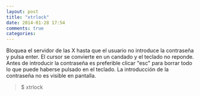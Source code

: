 ```yaml
---
layout: post
title: "xtrlock"
date: 2014-01-28 17:54
comments: true
categories: 
---
```

Bloquea el servidor de las X hasta que el usuario no introduce la contraseña y pulsa enter. El cursor se convierte en un candado y el teclado no reponde. Antes de introducir la contraseña es preferible clicar "esc" para borrar todo lo que puede haberse pulsado en el teclado. La introducción de la contraseña no es visible en pantalla.

>$ xtrlock


